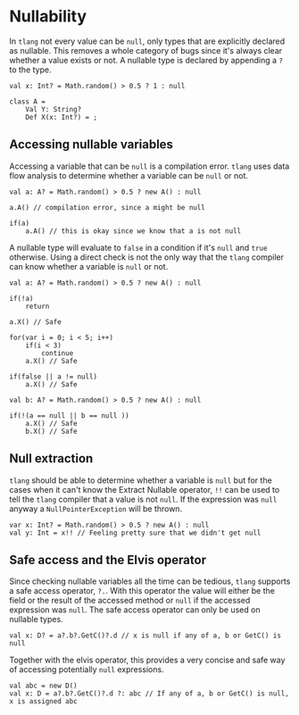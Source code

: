 # Nullability
In `tlang` not every value can be `null`, only types that are explicitly declared as nullable.
This removes a whole category of bugs since it's always clear whether a value exists or not. A
nullable type is declared by appending a `?` to the type.

```tlang
val x: Int? = Math.random() > 0.5 ? 1 : null

class A =
	Val Y: String?
	Def X(x: Int?) = ;
```

## Accessing nullable variables
Accessing a variable that can be `null` is a compilation error. `tlang` uses data flow analysis to
determine whether a variable can be `null` or not.

```tlang
val a: A? = Math.random() > 0.5 ? new A() : null

a.A() // compilation error, since a might be null

if(a)
	a.A() // this is okay since we know that a is not null
```

A nullable type will evaluate to `false` in a condition if it's `null` and `true` otherwise.
Using a direct check is not the only way that the `tlang` compiler can know whether a variable is
`null` or not.

```tlang
val a: A? = Math.random() > 0.5 ? new A() : null

if(!a)
	return

a.X() // Safe

for(var i = 0; i < 5; i++)
	if(i < 3)
		continue
	a.X() // Safe

if(false || a != null)
	a.X() // Safe

val b: A? = Math.random() > 0.5 ? new A() : null

if(!(a == null || b == null ))
	a.X() // Safe
	b.X() // Safe
```

## Null extraction
`tlang` should be able to determine whether a variable is `null` but for the cases when it can't
know the Extract Nullable operator, `!!` can be used to tell the `tlang` compiler that a value is not 
`null`. If the expression was `null` anyway a `NullPointerException` will be thrown.

```tlang
var x: Int? = Math.random() > 0.5 ? new A() : null
val y: Int = x!! // Feeling pretty sure that we didn't get null 
```

## Safe access and the Elvis operator
Since checking nullable variables all the time can be tedious, `tlang` supports a safe access
operator, `?.`. With this operator the value will either be the field or the result of the 
accessed method or `null` if the accessed expression was `null`. The safe access operator can 
only be used on nullable types.

```tlang
val x: D? = a?.b?.GetC()?.d // x is null if any of a, b or GetC() is null
```

Together with the elvis operator, this provides a very concise and safe way of accessing potentially
`null` expressions.

```tlang
val abc = new D() 
val x: D = a?.b?.GetC()?.d ?: abc // If any of a, b or GetC() is null, x is assigned abc 
```
